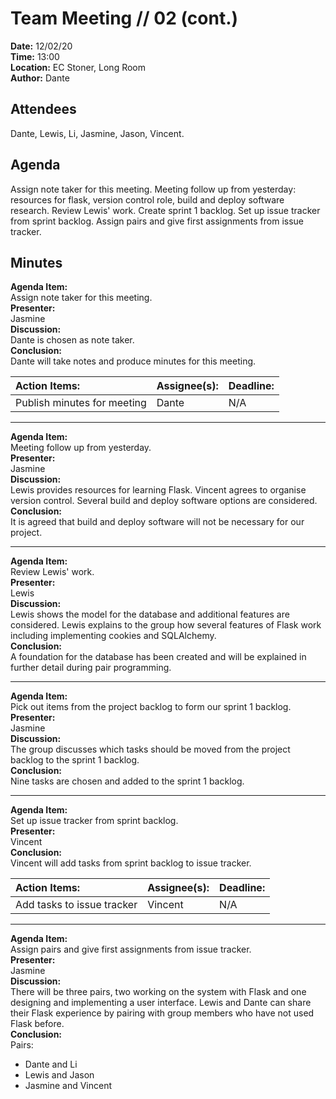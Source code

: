 # Team Meeting // 02 (cont.)
**Date:** 12/02/20 \
**Time:** 13:00\
**Location:** EC Stoner, Long Room\
**Author:** Dante
## Attendees
Dante, Lewis, Li, Jasmine, Jason, Vincent.

## Agenda
Assign note taker for this meeting. Meeting follow up from yesterday: resources for flask, version control role, build and deploy software research. Review Lewis' work. Create sprint 1 backlog. Set up issue tracker from sprint backlog. Assign pairs and give first assignments from issue tracker.


## Minutes
**Agenda Item:**\
Assign note taker for this meeting.\
**Presenter:**\
Jasmine\
**Discussion:**\
Dante is chosen as note taker.\
**Conclusion:**\
Dante will take notes and produce minutes for this meeting.

| Action Items:  | Assignee(s): | Deadline: |
|:-----------------------|:---------------------|:----------------|
|Publish minutes for meeting|Dante|N/A|

---
**Agenda Item:**\
Meeting follow up from yesterday.\
**Presenter:**\
Jasmine\
**Discussion:**\
Lewis provides resources for learning Flask. Vincent agrees to organise version control. Several build and deploy software options are considered. \
**Conclusion:**\
It is agreed that build and deploy software will not be necessary for our project.

---
**Agenda Item:**\
Review Lewis' work.\
**Presenter:**\
Lewis\
**Discussion:**\
Lewis shows the model for the database and additional features are considered. Lewis explains to the group how several features of Flask work including implementing cookies and SQLAlchemy.\
**Conclusion:**\
A foundation for the database has been created and will be explained in further detail during pair programming.

---
**Agenda Item:**\
Pick out items from the project backlog to form our sprint 1 backlog.\
**Presenter:**\
Jasmine\
**Discussion:**\
The group discusses which tasks should be moved from the project backlog to the sprint 1 backlog. \
**Conclusion:**\
Nine tasks are chosen and added to the sprint 1 backlog.

---
**Agenda Item:**\
Set up issue tracker from sprint backlog.\
**Presenter:**\
Vincent\
**Conclusion:**\
Vincent will add tasks from sprint backlog to issue tracker.

| Action Items:  | Assignee(s): | Deadline: |
|:-----------------------|:---------------------|:----------------|
|Add tasks to issue tracker|Vincent|N/A|

---
**Agenda Item:**\
Assign pairs and give first assignments from issue tracker.\
**Presenter:**\
Jasmine\
**Discussion:**\
There will be three pairs, two working on the system with Flask and one designing and implementing a user interface. Lewis and Dante can share their Flask experience by pairing with group members who have not used Flask before.\
**Conclusion:**\
Pairs:
- Dante and Li
- Lewis and Jason
- Jasmine and Vincent